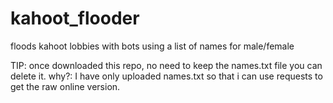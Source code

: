 # kahoot_flooder
floods kahoot lobbies with bots using a list of names for male/female

TIP: once downloaded this repo, no need to keep the names.txt file you can delete it.
why?:
I have only uploaded names.txt so that i can use requests to get the raw online version.
